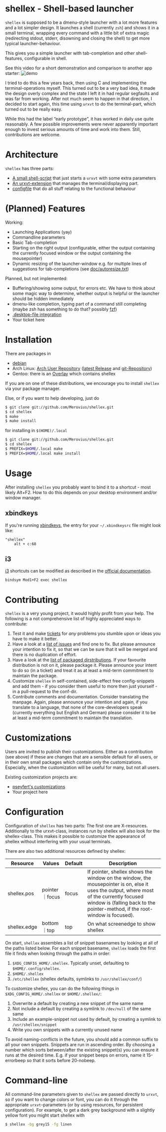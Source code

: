 shellex - Shell-based launcher
==============================

`shellex` is supposed to be a dmenu-style launcher with a lot more features and
a lot simpler design.  It launches a shell (currently `zsh`) and shows it in a
small terminal, wrapping every command with a little bit of extra magic
(redirecting stdout, stderr, disowning and closing the shell) to get more
typical launcher-behaviour.

This gives you a simple launcher with tab-completion and other shell-features,
configurable in shell.

See this video for a short demonstration and comparison to another app starter:
![demo](http://virgilio.mib.infn.it/~seyfert/images/shellexdemo.gif)

I tried to do this a few years back, then using C and implementing the
terminal-operations myself. This turned out to be a very bad idea, it made the
design overly complex and the state I left it in had regular segfaults and was far
from working. After not much seem to happen in that direction, I decided to
start again, this time using `urxvt` to do the terminal-part, which turned out to
be really easy.

While this had the label “early prototype”, it has worked in daily use quite
reasonably. A few possible improvements were never apparently important enough
to invest serious amounts of time and work into them. Still, contributions are
welcome.

Architecture
============

`shellex` has three parts:

* [A small shell-script](shellex.in) that just starts a `urxvt` with some extra
  parameters
* [An urxvt-extension](urxvt/shellex.in) that manages the terminal/displaying
  part.
* [configfile](conf) that do all stuff relating to the functional behaviour

(Planned) Features
==================

Working:
* Launching Applications (yay)
* Commandline parameters
* Basic Tab-completion
* Starting on the right output (configurable, either the output containing the
  currently focused window or the output containing the mousepointer)
* Dynamic resizing of the launcher-window e.g. for multiple lines of
  suggestions for tab-completions (see [doc/autoresize.txt](doc/autoresize.txt))

Planned, but not implemented:
* Buffering/showing some output, for errors etc. We have to think about some
  magic way to determine, whether output is helpful or the launcher should be
  hidden immediately
* dmenu-like completion, typing part of a command still completing (maybe zsh
  has something to do that? possibly [fzf](https://github.com/junegunn/fzf))
* [.desktop-file integration](https://github.com/pseyfert/shellex-desktop)
* Your ticket here


Installation
============

There are packages in

* [debian](http://packages.debian.org/search?keywords=shellex&searchon=names&suite=all&section=all&sourceid=mozilla-search)
* Arch Linux: [Arch User Repository](https://aur.archlinux.org/packages/?SeB=n&K=shellex) ([latest Release](https://aur.archlinux.org/packages/shellex/) and [git-Repository](https://aur.archlinux.org/packages/shellex-git/))
* Gentoo: there is an [Overlay](https://github.com/proxypoke/gentoo-overlay) which contains shellex

If you are on one of these distributions, we encourage you to install `shellex`
via your package manager.

Else, or if you want to help developing, just do

```sh
$ git clone git://github.com/Merovius/shellex.git
$ cd shellex
$ make
$ make install
```

for installing in `$(HOME)/.local`

```sh
$ git clone git://github.com/Merovius/shellex.git
$ cd shellex
$ PREFIX=$HOME/.local make
$ PREFIX=$HOME/.local make install
```

Usage
=====

After installing `shellex` you probably want to bind it to a shortcut - most
likely Alt+F2. How to do this depends on your desktop environment and/or window
manager.

## xbindkeys

If you're running [xbindkeys](http://www.nongnu.org/xbindkeys/xbindkeys.html),
the entry for your `~/.xbindkeysrc` file might look like:

```
"shellex"
    alt + c:68
```

## i3

[i3](i3wm.org) shortcuts can be modified as described in the
[official documentation](https://i3wm.org/docs/userguide.html).

```
bindsym Mod1+F2 exec shellex
```

Contributing
============

`shellex` is a very young project, it would highly profit from your help. The
following is a not comprehensive list of highly appreciated ways to contribute:

1. Test it and make [tickets](https://github.com/Merovius/shellex/issues) for
   *any* problems you stumble upon or ideas you have to make it better.
2. Have a look at a [list of issues](https://github.com/Merovius/shellex/issues)
   and find one to fix. But please announce your intention to fix it, so that
   we can be sure that it will be merged and there is no duplication of effort.
3. Have a look at the [list of packaged dirstributions](https://github.com/Merovius/shellex#installation).
   If your favourite distribution is not on it, please package it. Please
   announce your intent to do so (in a ticket) and treat it as at least a
   mid-term commitment to maintain the package.
4. Customize `shellex` in self-contained, side-effect free config-snippets and
   add them - if you consider them useful to more then just yourself - in a
   pull-request to the conf-dir.
5. Contribute comments and documentation. Consider translating the manpage.
   Again, please announce your intention and again, if you translate to a
   language, that none of the core-developers speak (currently everything but
   English and German) please consider it to be at least a mid-term commitment
   to maintain the translation.


Customizations
==============

Users are invited to publish their customizations. Either as a contribution
(see above) if these are changes that are a sensible default for all users, or
in their own small packages which contain only the customizations. Especially,
when the customization will be useful for many, but not all users.

Existing customization projects are:

* [pseyfert's customizations](https://github.com/pseyfert/shellex-customizations)
* Your project here

Configuration
=============

Configuration of `shellex` has two parts: The first one are X-resources.
Additionally to the urxvt-class, instances run by shellex will also look for
the shellex-class. This makes it possible to customize the appearance of
shellex without interfering with your usual terminals.

There are also two additional resources defined by shellex:


Resource     | Values         | Default | Description
 ----------- | -------------- | ------- | ---
shellex.pos  | pointer｜focus | focus   | If pointer, shellex shows the window on the window, the mousepointer is on, else it uses the output, where most of the currently focused window is (falling back to the pointer-method, if the root-window is focused).
shellex.edge | bottom｜top    | top     | On what screenedge to show shellex

On start, `shellex` assembles a list of snippet basenames by looking at all of
the paths listed below. For each snippet basename, `shellex` loads the first
file it finds when looking through the paths in order:

1. `$XDG_CONFIG_HOME/.shellex`. Typically unset, defaulting to `$HOME/.config/shellex`.
2. `$HOME/.shellex`
3. `/etc/shellex` (shellex defaults, symlinks to `/usr/shellex/conf/`)

To customize shellex, you can do the following things in
`$XDG_CONFIG_HOME/.shellex` or `$HOME/.shellex/`:

1. Overwrite a default by creating a new snippet of the same name
2. Not include a default by creating a symlink to `/dev/null` of the same same
3. Include an example-snippet not used by default, by creating a symlink to `/usr/shellex/snippet`
4. Write you own snippets with a currently unused name

To avoid naming-conflicts in the future, you should add a common suffix to all
your own snippets. Snippets are run in ascending order. By choosing a number
which sorts between/after the existing snippet(s) you can ensure it runs at the
desired time. E.g. if your snippet beeps on errors, name it 15-errorbeep so that
it sorts before 20-nobeep.

Command-line
============

All command-line parameters given to `shellex` are passed directly to `urxvt`,
so if you want to change colors or font, you can do it through the appropriate
`urxvt`-parameters (or by using resources, for persistent configuration). For
example, to get a dark grey background with a slightly yellow font you might
start shellex with

```sh
$ shellex -bg grey15 -fg linen
```
